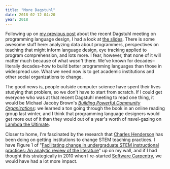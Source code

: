 ```yaml
---
title: "More Dagstuhl"
date: 2018-02-12 04:20
year: 2018
---
```


Following up on [my previous post]({{site.github.url}}/2018/02/10/my-dagstuhl.html)
about the recent Dagstuhl meeting on programming language design,
I had a look at [the slides](http://materials.dagstuhl.de/index.php?semnr=18061).
There is some awesome stuff here:
analyzing data about programmers,
perspectives on teaching that might inform language design,
eye tracking applied to program comprehension,
and lots more.
I fear,
however,
that none of it will matter much
because of what *wasn't* there.
We've known for decades–literally decades–how to build better programming languages
than those in widespread use.
What we need now is to get academic institutions and other social organizations to change.

The good news is,
people outside computer science have spent their lives studying that problem,
so we don't have to start from scratch.
If I could get everyone who was at that recent Dagstuhl meeting to read one thing,
it would be Michael Jacoby Brown's *[Building Powerful Community Organizations](https://www.amazon.com/Building-Powerful-Community-Organizations-Personal/dp/0977151808)*:
we learned a ton going through the book in an online reading group last winter,
and I think that programming language designers would get more out of it
than they would out of a year's worth of navel-gazing on [Lambda the Ultimate](http://lambda-the-ultimate.org/).

Closer to home,
I'm fascinated by the research that [Charles Henderson](https://sites.google.com/view/chenderson) has been doing
on getting institutions to change STEM teaching practices.
I have Figure 1 of
"[Facilitating change in undergraduate STEM instructional practices: An analytic review of the literature](http://onlinelibrary.wiley.com/doi/10.1002/tea.20439/abstract)"
up on my wall,
and if I had thought this strategically in 2010 when I re-started [Software Carpentry](https://software-carpentry.org),
we would have had a lot more impact.

